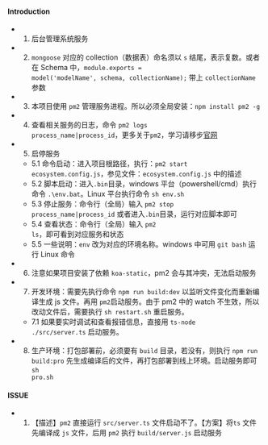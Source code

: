 #### Introduction

- 1. 后台管理系统服务
- 2. <code>mongoose</code> 对应的 collection（数据表）命名须以 <code>s</code> 结尾，表示复数。或者在 Schema 中，<code>module.exports = model('modelName', schema, collectionName);</code> 带上 <code>collectionName</code> 参数
- 3. 本项目使用 <code>pm2</code> 管理服务进程。所以必须全局安装：<code>npm install pm2 -g</code>
- 4. 查看相关服务的日志，命令 <code>pm2 logs process_name|process_id</code>，更多关于<code>pm2</code>，学习请移步[官网](https://pm2.keymetrics.io/)
- 5. 启停服务
  - 5.1 命令启动：进入项目根路径，执行：<code>pm2 start ecosystem.config.js</code>，参见文件：<code>ecosystem.config.js</code> 中的描述
  - 5.2 脚本启动：进入<code>.bin</code>目录，windows 平台（powershell/cmd）执行命令 <code>.\env.bat</code>。Linux 平台执行命令 <code>sh env.sh</code>
  - 5.3 停止服务：命令行（全局）输入 <code>pm2 stop process_name|process_id</code> 或者进入<code>.bin</code>目录，运行对应脚本即可
  - 5.4 查看状态：命令行（全局）输入 <code>pm2 ls</code>，即可看到对应服务和状态
  - 5.5 一些说明：<code>env</code> 改为对应的环境名称。windows 中可用 <code>git bash</code> 运行 Linux 命令
- 6. 注意如果项目安装了依赖 <code>koa-static</code>，pm2 会与其冲突，无法启动服务
- 7. 开发环境：需要先执行命令 <code>npm run build:dev</code> 以监听文件变化而重新编译生成 js 文件。再用 <code>pm2</code>启动服务。由于 pm2 中的 watch 不生效，所以改动文件后，需要执行 <code>sh restart.sh</code> 重启服务。
  - 7.1 如果要实时调试和查看报错信息，直接用 <code>ts-node ./src/server.ts</code> 启动服务。
- 8. 生产环境：打包部署前，必须要有 <code>build</code> 目录，若没有，则执行 <code>npm run build:pro</code> 先生成编译后的文件，再打包部署到线上环境。启动服务即可 <code>sh pro.sh</code>

#### ISSUE

- 1. 【描述】<code>pm2</code> 直接运行 <code>src/server.ts</code> 文件启动不了。【方案】将<code>ts</code> 文件先编译成 <code>js</code> 文件，后用 <code>pm2</code> 执行 <code>build/server.js</code> 启动服务
